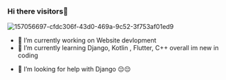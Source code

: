 ### Hi there visitors👋
![157056697-cfdc306f-43d0-469a-9c52-3f753af01ed9](https://user-images.githubusercontent.com/91695834/157672285-db78aa52-9534-4f16-96b0-c13677ca68e3.png)

<!--
**Dewansh07/Dewansh07** is a ✨ _special_ ✨ repository because its `README.md` (this file) appears on your GitHub profile.

Here are some ideas to get you started:
-->
- 🔭 I’m currently working on Website devlopment
- 🌱 I’m currently learning Django, Kotlin , Flutter, C++ overall im new in coding
<!--
- 👯 I’m looking to collaborate on ...
-->
- 🤔 I’m looking for help with Django 😔😔
<!--
- 💬 Ask me about 
- 📫 How to reach me: ...
- 😄 Pronouns: ...
- ⚡ Fun fact: ...
-->

